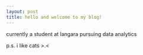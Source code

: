 ```yaml
---
layout: post
title: hello and welcome to my blog!
---
```


currently a student at langara pursuing data analytics

p.s. i like cats >.<
